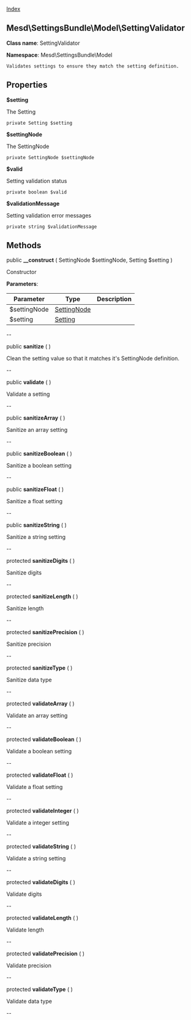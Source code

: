 [Index](ApiIndex.md)


Mesd\SettingsBundle\Model\SettingValidator
---------------


**Class name**: SettingValidator

**Namespace**: Mesd\SettingsBundle\Model







    Validates settings to ensure they match the setting definition.

    





Properties
----------


**$setting**

The Setting



    private Setting $setting






**$settingNode**

The SettingNode



    private SettingNode $settingNode






**$valid**

Setting validation status



    private boolean $valid






**$validationMessage**

Setting validation error messages



    private string $validationMessage






Methods
-------


public **__construct** ( SettingNode $settingNode, Setting $setting )


Constructor








**Parameters**:

| Parameter | Type | Description |
|-----------|------|-------------|
| $settingNode | [SettingNode](Mesd-SettingsBundle-Model-Definition-SettingNode.md) |  |
| $setting | [Setting](Mesd-SettingsBundle-Model-Setting.md) |  |

--

public **sanitize** (  )


Clean the setting value so that it matches it&#039;s SettingNode
definition.








--

public **validate** (  )


Validate a setting








--

public **sanitizeArray** (  )


Sanitize an array setting








--

public **sanitizeBoolean** (  )


Sanitize a boolean setting








--

public **sanitizeFloat** (  )


Sanitize a float setting








--

public **sanitizeString** (  )


Sanitize a string setting








--

protected **sanitizeDigits** (  )


Sanitize digits








--

protected **sanitizeLength** (  )


Sanitize length








--

protected **sanitizePrecision** (  )


Sanitize precision








--

protected **sanitizeType** (  )


Sanitize data type








--

protected **validateArray** (  )


Validate an array setting








--

protected **validateBoolean** (  )


Validate a boolean setting








--

protected **validateFloat** (  )


Validate a float setting








--

protected **validateInteger** (  )


Validate a integer setting








--

protected **validateString** (  )


Validate a string setting








--

protected **validateDigits** (  )


Validate digits








--

protected **validateLength** (  )


Validate length








--

protected **validatePrecision** (  )


Validate precision








--

protected **validateType** (  )


Validate data type








--
